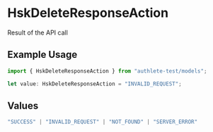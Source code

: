 # HskDeleteResponseAction

Result of the API call

## Example Usage

```typescript
import { HskDeleteResponseAction } from "authlete-test/models";

let value: HskDeleteResponseAction = "INVALID_REQUEST";
```

## Values

```typescript
"SUCCESS" | "INVALID_REQUEST" | "NOT_FOUND" | "SERVER_ERROR"
```